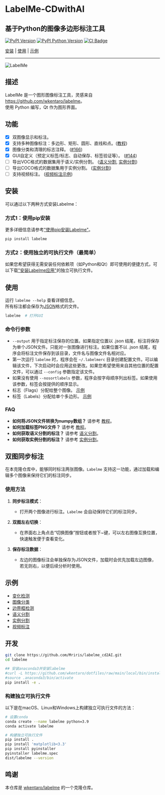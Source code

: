 
# LabelMe-CDwithAI

## 基于Python的图像多边形标注工具

[![PyPI Version](https://img.shields.io/pypi/v/labelme.svg)](https://pypi.python.org/pypi/labelme)
[![PyPI Python Version](https://img.shields.io/pypi/pyversions/labelme.svg)](https://pypi.org/project/labelme)
[![CI Badge](https://github.com/wkentaro/labelme/actions/workflows/ci.yml/badge.svg?branch=main&event=push)](https://github.com/Mriris/labelme_cd_AI/actions)

[安装](#installation) | [使用](#usage) | [示例](#examples)

---

![LabelMe](examples/change_detective/.readme/annotation.png)

## 描述

LabelMe 是一个图形图像标注工具，灵感来自 <https://github.com/wkentaro/labelme>。  
使用 Python 编写，Qt 作为图形界面。

[//]: # (![VOC数据集示例]&#40;examples/instance_segmentation/data_dataset_voc/JPEGImages/2011_000006.jpg&#41; )

[//]: # (![VOC数据集标注]&#40;examples/instance_segmentation/data_dataset_voc/SegmentationClass/2011_000006.png&#41; )

[//]: # (![VOC分割结果]&#40;examples/instance_segmentation/data_dataset_voc/SegmentationClassVisualization/2011_000006.jpg&#41; )

[//]: # (![VOC对象分割]&#40;examples/instance_segmentation/data_dataset_voc/SegmentationObject/2011_000006.png&#41;)

[//]: # (![VOC对象分割结果]&#40;examples/instance_segmentation/data_dataset_voc/SegmentationObjectVisualization/2011_000006.jpg&#41;)

[//]: # (<i>VOC数据集实例分割示例。</i>)

## 功能

- [x] 双图像显示和标注。
- [x] 支持多种图像标注：多边形、矩形、圆形、直线和点。([教程](examples/tutorial))
- [x] 图像分类和清理的标志注释。 ([#166](https://github.com/wkentaro/labelme/pull/166))
- [x] GUI自定义（预定义标签/标志、自动保存、标签验证等）。 ([#144](https://github.com/wkentaro/labelme/pull/144))
- [ ] 导出VOC格式的数据集用于语义/实例分割。 ([语义分割](examples/semantic_segmentation), [实例分割](examples/instance_segmentation))
- [ ] 导出COCO格式的数据集用于实例分割。 ([实例分割](examples/instance_segmentation))
- [ ] 支持视频标注。 ([视频标注示例](examples/video_annotation))
## 安装

可以通过以下两种方式安装Labelme：

### 方式1：使用pip安装

更多详细信息请参考["使用pip安装Labelme"](https://www.labelme.io/docs/install-labelme-pip)。

```bash
pip install labelme
```

### 方式2：使用独立的可执行文件（最简单）

如果您希望获得无需安装任何依赖项（如Python和Qt）即可使用的便捷方式，可以下载["安装Labelme应用"](https://www.labelme.io/docs/install-labelme-app)的独立可执行文件。


## 使用

运行 `labelme --help` 查看详细信息。  
所有标注都会保存为[JSON](http://www.json.org/)格式的文件。

```bash
labelme  # 打开GUI
```

[//]: # (# 教程（单图像示例）)

[//]: # (cd examples/tutorial)

[//]: # (labelme apc2016_obj3.jpg  # 指定图像文件)

[//]: # (labelme apc2016_obj3.jpg -O apc2016_obj3.json  # 保存后关闭窗口)

[//]: # (labelme apc2016_obj3.jpg --nodata  # 不包含图像数据，只保存相对路径)

[//]: # (labelme apc2016_obj3.jpg   --labels highland_6539_self_stick_notes,mead_index_cards,kong_air_dog_squeakair_tennis_ball  # 指定标签列表)

[//]: # ()
[//]: # (# 语义分割示例)

[//]: # (cd examples/semantic_segmentation)

[//]: # (labelme data_annotated/  # 打开目录，批量标注其中所有图像)

[//]: # (labelme data_annotated/ --labels labels.txt  # 使用文件指定标签列表)

[//]: # (```)

### 命令行参数
- `--output` 用于指定标注保存的位置。如果指定位置以 .json 结尾，标注将保存为单个JSON文件。只能对一张图像进行标注。如果位置不以 .json 结尾，程序会将标注文件保存到该目录，文件名与图像文件名相对应。
- 第一次运行 `labelme` 时，程序会在 `~/.labelmerc` 目录创建配置文件。可以编辑该文件，下次启动时会应用这些更改。如果您希望使用来自其他位置的配置文件，可以通过 `--config` 参数指定该文件。
- 如果没有使用 `--nosortlabels` 参数，程序会按字母顺序列出标签。如果使用该参数，标签会按提供的顺序显示。
- 标志（Flags）分配给整个图像。 [示例](examples/classification)
- 标签（Labels）分配给单个多边形。 [示例](examples/bbox_detection)

### FAQ

- **如何将JSON文件转换为numpy数组？** 请参考 [教程](examples/tutorial#convert-to-dataset)。
- **如何加载标签PNG文件？** 请参考 [教程](examples/tutorial#how-to-load-label-png-file)。
- **如何获取语义分割的标注？** 请参考 [语义分割](examples/semantic_segmentation)。
- **如何获取实例分割的标注？** 请参考 [实例分割](examples/instance_segmentation)。

## 双图同步标注

在本克隆仓库中，能够同时标注两张图像。`Labelme` 支持这一功能，通过加载和编辑多个图像来保持它们的标注同步。

### 使用方法

1. **同步标注模式**：
   - 打开两个图像进行标注。`Labelme` 会自动保持它们的标注同步。
   
2. **双图左右切换**：
   - 在界面右上角点击“切换图像”按钮或者按下~键，可以左右图像互换位置，快速触发便于查看变化。

3. **保存标注数据**：
   - 左边的图像标注会单独保存为JSON文件，加载时会优先加载左边图像，若无则右，以便后续分析时使用。


## 示例

* [变化检测](examples/change_detective)
* [图像分类](examples/classification)
* [边界框检测](examples/bbox_detection)
* [语义分割](examples/semantic_segmentation)
* [实例分割](examples/instance_segmentation)
* [视频标注](examples/video_annotation)

## 开发

```bash
git clone https://github.com/Mriris/labelme_cd2AI.git
cd labelme

## 安装anaconda3并安装labelme
#curl -L https://github.com/wkentaro/dotfiles/raw/main/local/bin/install_anaconda3.sh | bash -s .
#source .anaconda3/bin/activate
pip install -e .
```

### 构建独立可执行文件

以下是在macOS、Linux和Windows上构建独立可执行文件的方法：

```bash
# 设置conda
conda create --name labelme python=3.9
conda activate labelme

# 构建独立可执行文件
pip install .
pip install 'matplotlib<3.3'
pip install pyinstaller
pyinstaller labelme.spec
dist/labelme --version
```

[//]: # (### 如何贡献)

[//]: # ()
[//]: # (确保您的环境中通过以下测试：)

[//]: # ()
[//]: # (```bash)

[//]: # (pip install -r requirements-dev.txt)

[//]: # ()
[//]: # (ruff format --check  # `ruff format` 自动修复)

[//]: # (ruff check  # `ruff check --fix` 自动修复)

[//]: # (MPLBACKEND='agg' pytest -vsx tests/)

[//]: # (```)

## 鸣谢

本仓库是 [wkentaro/labelme](https://github.com/wkentaro/labelme) 的一个克隆仓库。
